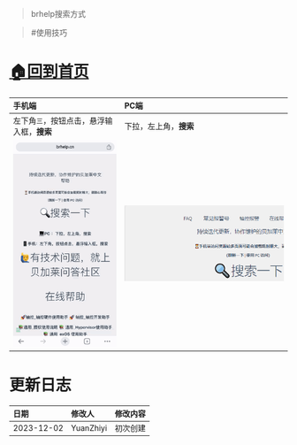 > brhelp搜索方式

> #使用技巧

# [🏠回到首页](../../README.md)

| 手机端                             | PC端                             |
| :------------------------------ | :------------------------------ |
| 左下角`三`，按钮点击，悬浮输入框，**搜索**        | 下拉，左上角，**搜索**                   |
| ![](FILES/brhelp搜索方式/手机端使用.gif) | ![](FILES/brhelp搜索方式/PC端搜索.gif) |

# 更新日志

| 日期     | 修改人     | 修改内容     |
|:-----|:-----|:-----|
| 2023-12-02     | YuanZhiyi     | 初次创建     |
